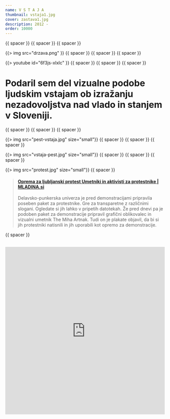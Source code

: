 ```yaml
---
name: V S T A J A
thumbnail: vstaja1.jpg
cover: zastava1.jpg
description: 2012 -
order: 10000
---
```


{{ spacer }} {{ spacer }} {{ spacer }} 

{{> img src="drzava.png" }}
{{ spacer }} {{ spacer }} {{ spacer }} 

{{> youtube id="6f3js-xlxlc" }}
{{ spacer }} {{ spacer }} {{ spacer }}

<h1> Podaril sem del vizualne podobe ljudskim vstajam ob izražanju nezadovoljstva nad vlado in stanjem v Sloveniji.</h1>
{{ spacer }} {{ spacer }} {{ spacer }}

{{> img src="pest-vstaja.jpg" size="small"}}
{{ spacer }} {{ spacer }} {{ spacer }} 

{{> img src="vstaja-pest.jpg" size="small"}}
{{ spacer }} {{ spacer }} {{ spacer }} 

{{> img src="protest.jpg" size="small"}}
{{ spacer }} 

<blockquote class="embedly-card" data-card-branding="0" data-card-key="4391e64690444f0ea2b580d367df61d9" data-card-type="article-full"><h4><a href="http://www.mladina.si/119056/oprema-za-ljubljanski-protest-br-umetniki-in-aktivisti-za-protestnike/">Oprema za ljubljanski protest Umetniki in aktivisti za protestnike | MLADINA.si</a></h4><p>Delavsko-punkerska univerza je pred demonstracijami pripravila poseben paket za protestnike. Gre za transparetne z različnimi slogani. Ogledate si jih lahko v pripetih datotekah. Že pred dnevi pa je podoben paket za demonstracije pripravil grafični oblikovalec in vizualni umetnik The Miha Artnak. Tudi on je plakate objavil, da bi si jih protestniki natisnili in jih uporabili kot opremo za demonstracije.</p></blockquote>
<script async src="//cdn.embedly.com/widgets/platform.js" charset="UTF-8"></script>
{{ spacer }} 

<h2> <iframe src="https://www.facebook.com/plugins/post.php?href=https%3A%2F%2Fwww.facebook.com%2Fthemihaartnak%2Fposts%2F548379718523422%3A0&width=500" width="100%" height="529" style="border:none;overflow:hidden" scrolling="no" frameborder="0" allowTransparency="true"></iframe> </h2>